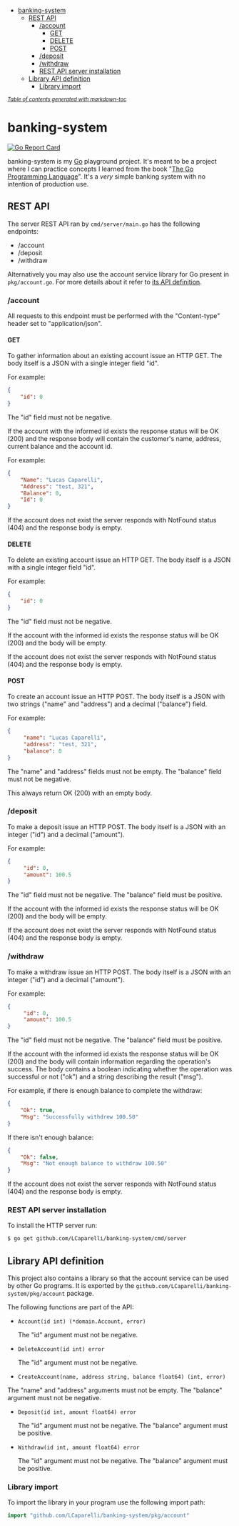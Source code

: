 - [banking-system](#banking-system)
  * [REST API](#rest-api)
    + [/account](#-account)
      - [GET](#get)
      - [DELETE](#delete)
      - [POST](#post)
    + [/deposit](#-deposit)
    + [/withdraw](#-withdraw)
    + [REST API server installation](#rest-api-server-installation)
  * [Library API definition](#library-api-definition)
    + [Library import](#library-import)

<small><i><a href='http://ecotrust-canada.github.io/markdown-toc/'>Table of contents generated with markdown-toc</a></i></small>

# banking-system
[![Go Report Card](https://goreportcard.com/badge/github.com/LCaparelli/banking-system)](https://goreportcard.com/report/github.com/LCaparelli/banking-system)

banking-system is my [Go](https://golang.org/) playground project. It's meant to be a project where I can practice concepts I learned from the book "[The Go Programming Language](https://www.gopl.io/)". It's a *very* simple banking system with no intention of production use.

## REST API

The server REST API ran by `cmd/server/main.go` has the following endpoints:

  - /account
  - /deposit
  - /withdraw

Alternatively you may also use the account service library for Go present in `pkg/account.go`. For more details about it refer to [its API definition](#library-api-definition).

###  /account
All requests to this endpoint must be performed with the "Content-type" header set to "application/json".

#### GET
To gather information about an existing account issue an HTTP GET.  The body itself is a JSON with a single integer field "id".

For example:
```json
{
    "id": 0
}
```

The "id" field must not be negative.

If the account with the informed id exists the response status will be OK (200) and the response body will contain the customer's name, address, current balance and the account id.

For example:

```json
{
    "Name": "Lucas Caparelli",
    "Address": "test, 321",
    "Balance": 0,
    "Id": 0
}
```

If the account does not exist the server responds with NotFound status (404) and the response body is empty.

#### DELETE
To delete an existing account issue an HTTP GET.  The body itself is a JSON with a single integer field "id".

For example:
```json
{
    "id": 0
}
```

The "id" field must not be negative.

If the account with the informed id exists the response status will be OK (200) and the body will be empty.

If the account does not exist the server responds with NotFound status (404) and the response body is empty.

#### POST
To create an account issue an HTTP POST. The body itself is a JSON with two strings ("name" and "address") and a decimal ("balance") field.

For example:

```json
{
     "name": "Lucas Caparelli",
     "address": "test, 321",
     "balance": 0
}
```
The "name" and "address" fields must not be empty. The "balance" field must not be negative.

This always return OK (200) with an empty body.

### /deposit
To make a deposit issue an HTTP POST. The  body itself is a JSON with an integer ("id") and a decimal ("amount").

For example:

```json
{
     "id": 0,
     "amount": 100.5
}
```
The "id" field must not be negative. The "balance" field must be positive.

If the account with the informed id exists the response status will be OK (200) and the body will be empty.

If the account does not exist the server responds with NotFound status (404) and the response body is empty.

### /withdraw
To make a withdraw issue an HTTP POST. The  body itself is a JSON with an integer ("id") and a decimal ("amount").

For example:

```json
{
     "id": 0,
     "amount": 100.5
}
```

The "id" field must not be negative. The "balance" field must be positive.

If the account with the informed id exists the response status will be OK (200) and the body will contain information regarding the operation's success. The body contains a boolean indicating whether the operation was successful or not ("ok") and a string describing the result ("msg").

For example, if there is enough balance to complete the withdraw:

```json
{
    "Ok": true,
    "Msg": "Successfully withdrew 100.50"
}
```

If there isn't enough balance:

```json
{
    "Ok": false,
    "Msg": "Not enough balance to withdraw 100.50"
}
```
If the account does not exist the server responds with NotFound status (404) and the response body is empty.

### REST API server installation

To install the HTTP server run:

```bash
$ go get github.com/LCaparelli/banking-system/cmd/server
```

## Library API definition

This project also contains a library so that the account service can be used by other Go programs. It is exported by the `github.com/LCaparelli/banking-system/pkg/account` package.

The following functions are part of the API:
- `Account(id int) (*domain.Account, error)`

  The "id" argument must not be negative.

- `DeleteAccount(id int) error`

  The "id" argument must not be negative.

- `CreateAccount(name, address string, balance float64) (int, error)`

 The "name" and "address" arguments must not be empty. The "balance" argument must not be negative.

- `Deposit(id int, amount float64) error`

  The "id" argument must not be negative. The "balance" argument must be positive.

- `Withdraw(id int, amount float64) error`

  The "id" argument must not be negative. The "balance" argument must be positive.

### Library import

To import the library in your program use the following import path:

```go
import "github.com/LCaparelli/banking-system/pkg/account"
```
